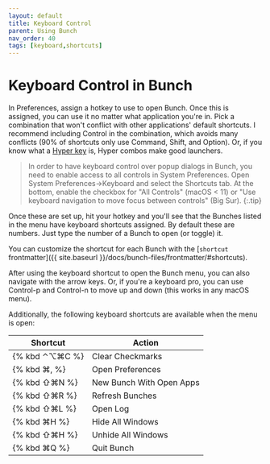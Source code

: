 ```yaml
---
layout: default
title: Keyboard Control
parent: Using Bunch
nav_order: 40
tags: [keyboard,shortcuts]
---
```

# Keyboard Control in Bunch

In Preferences, assign a hotkey to use to open Bunch. Once this is assigned, you can use it no matter what application you're in. Pick a combination that won't conflict with other applications' default shortcuts. I recommend including Control in the combination, which avoids many conflicts (90% of shortcuts only use Command, Shift, and Option). Or, if you know what a [Hyper key](https://brettterpstra.com/2017/06/15/a-hyper-key-with-karabiner-elements-full-instructions/) is, Hyper combos make good launchers.

> In order to have keyboard control over popup dialogs in Bunch, you need to enable access to all controls in System Preferences. Open System Preferences->Keyboard and select the Shortcuts tab. At the bottom, enable the checkbox for "All Controls" (macOS < 11) or "Use keyboard navigation to move focus between controls" (Big Sur).
{:.tip}

Once these are set up, hit your hotkey and you'll see that the Bunches listed in the menu have keyboard shortcuts assigned. By default these are numbers. Just type the number of a Bunch to open (or toggle) it.

You can customize the shortcut for each Bunch with the [`shortcut` frontmatter]({{ site.baseurl }}/docs/bunch-files/frontmatter/#shortcuts).

After using the keyboard shortcut to open the Bunch menu, you can also navigate with the arrow keys. Or, if you're a keyboard pro, you can use Control-p and Control-n to move up and down (this works in any macOS menu).

Additionally, the following keyboard shortcuts are available when the menu is open:

|    Shortcut    |          Action          |
|----------------|--------------------------|
| {% kbd ⌃⌥⌘C %} | Clear Checkmarks         |
| {% kbd ⌘,  %}  | Open Preferences         |
| {% kbd ⇧⌘N %}  | New Bunch With Open Apps |
| {% kbd ⇧⌘R %}  | Refresh Bunches          |
| {% kbd ⇧⌘L %}  | Open Log                 |
| {% kbd ⌘H  %}  | Hide All Windows         |
| {% kbd ⇧⌘H %}  | Unhide All Windows       |
| {% kbd ⌘Q  %}  | Quit Bunch               |
